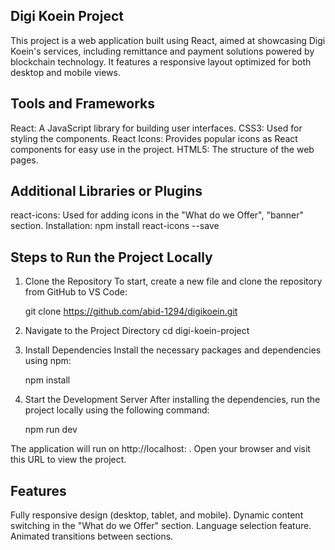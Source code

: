 **Digi Koein Project**
--------------------
This project is a web application built using React, aimed at showcasing Digi Koein's services, including remittance and payment solutions powered by blockchain technology. It features a responsive layout optimized for both desktop and mobile views.

Tools and Frameworks
----------------------
React: A JavaScript library for building user interfaces.
CSS3: Used for styling the components.
React Icons: Provides popular icons as React components for easy use in the project.
HTML5: The structure of the web pages.

Additional Libraries or Plugins
---------------------------------
react-icons: Used for adding icons in the "What do we Offer", "banner" section.
Installation: npm install react-icons --save

Steps to Run the Project Locally
----------------------------------
1. Clone the Repository
To start, create a new file and clone the repository from GitHub to VS Code:

	git clone https://github.com/abid-1294/digikoein.git

2. Navigate to the Project Directory
	cd digi-koein-project

3. Install Dependencies
Install the necessary packages and dependencies using npm:

	npm install

4. Start the Development Server
After installing the dependencies, run the project locally using the following command:

	npm run dev

The application will run on http://localhost: . Open your browser and visit this URL to view the project.

Features
----------
Fully responsive design (desktop, tablet, and mobile).
Dynamic content switching in the "What do we Offer" section.
Language selection feature.
Animated transitions between sections.
